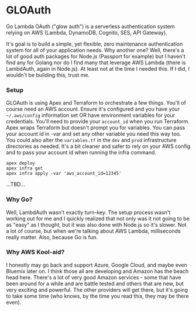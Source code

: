 # GLOAuth

Go Lambda OAuth ("glow auth") is a serverless authentication system relying on AWS (Lambda, DynamoDB, Cognito, SES, API Gateway).

It's goal is to build a simple, yet flexible, zero maintenance authentication system for all of your application needs. 
Why another one? Well, there's a lot of good auth packages for Node.js (Passport for example) but I haven't find any for
Golang nor do I find many that leverage AWS Lambda (there is LambdAuth, again in Node.js). At least not at the time I needed
this. If I did, I wouldn't be building this, trust me.

### Setup

GLOAuth is using Apex and Terraform to orchestrate a few things. You'll of course need an AWS account. Ensure it's configured
and you have your `~/.aws/config` information set OR have environment variables for your credentials. You'll need to provide
your `account_id` when you run Terraform. Apex wraps Terraform but doesn't prompt you for variables. You can pass your account
id in -var and set any other variable you need this way too. You could also alter the `variables.tf` in the `dev` and `prod`
infrastructure directories as needed. It's a bit cleaner and safer to rely on your AWS config and to pass your account id
when running the infra command.

```
apex deploy
apex infra get
apex infra apply -var 'aws_account_id=12345'
```

...TBD...

### Why Go?

Well, LambdAuth wasn't exactly turn-key. The setup process wasn't working out for me and I quickly realized that not only
was it not going to be as "easy" as I thought, but it was also done with Node.js so it's slower. Not a lot of course, but
when we're talking about AWS Lambda, milliseconds really matter. Also, because Go is fun.

### Why AWS Kool-aid?

I honestly may go back and support Azure, Google Cloud, and maybe even Bluemix later on. I think those all are developing
and Amazon has the beach head here. There's a lot of very good Amazon services - some that have been around for a while
and are battle tested and others that are new, but very exciting and powerful. The other providers will get there, but
it's going to take some time (who knows, by the time you read this, they may be there even).
